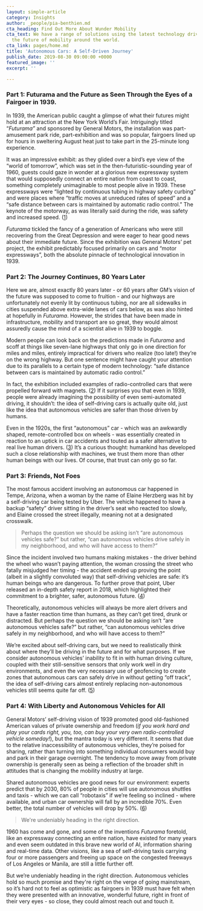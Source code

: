 ```yaml
---
layout: simple-article
category: Insights
author: _people/pia-benthien.md
cta_heading: Find Out More About Wunder Mobility
cta_text: We have a range of solutions using the latest technology driving forward
  the future of mobility around the world.
cta_link: pages/home.md
title: 'Autonomous Cars: A Self-Driven Journey'
publish_date: 2019-08-30 09:00:00 +0000
featured_image: ''
excerpt: ''

---
```

### Part 1: Futurama and the Future as Seen Through the Eyes of a Fairgoer in 1939.

In 1939, the American public caught a glimpse of what their futures might hold at an attraction at the New York World’s Fair. Intriguingly titled “_Futurama”_ and sponsored by General Motors, the installation was part-amusement park ride, part-exhibition and was so popular, fairgoers lined up for hours in sweltering August heat just to take part in the 25-minute long experience.

It was an impressive exhibit: as they glided over a bird’s eye view of the “world of tomorrow”, which was set in the then-futuristic-sounding year of 1960, guests could gaze in wonder at a glorious new expressway system that would supposedly connect an entire nation from coast to coast, something completely unimaginable to most people alive in 1939. These expressways were “lighted by continuous tubing in highway safety curbing” and were places where “traffic moves at unreduced rates of speed” and a “safe distance between cars is maintained by automatic radio control.” The keynote of the motorway, as was literally said during the ride, was safety and increased speed. ([1](https://www.youtube.com/watch?v=sClZqfnWqmc))

_Futurama_ tickled the fancy of a generation of Americans who were still recovering from the Great Depression and were eager to hear good news about their immediate future. Since the exhibition was General Motors’ pet project, the exhibit predictably focused primarily on cars and “motor expressways”, both the absolute pinnacle of technological innovation in 1939.

### Part 2: The Journey Continues, 80 Years Later

Here we are, almost exactly 80 years later - or 60 years after GM’s vision of the future was supposed to come to fruition - and our highways are unfortunately not evenly lit by continuous tubing, nor are all sidewalks in cities suspended above extra-wide lanes of cars below, as was also hinted at hopefully in _Futurama_. However, the strides that have been made in infrastructure, mobility and transport are so great, they would almost assuredly cause the mind of a scientist alive in 1939 to boggle.

Modern people can look back on the predictions made in _Futurama_ and scoff at things like seven-lane highways that only go in one direction for miles and miles, entirely impractical for drivers who realize (too late!) they’re on the wrong highway. But one sentence might have caught your attention due to its parallels to a certain type of modern technology: “safe distance between cars is maintained by automatic radio control.”

In fact, the exhibition included examples of radio-controlled cars that were propelled forward with magnets. ([2](https://archive.org/details/magicmotorways00geddrich/page/14)) If it surprises you that even in 1939, people were already imagining the possibility of even semi-automated driving, it shouldn’t: the idea of self-driving cars is actually quite old, just like the idea that autonomous vehicles are safer than those driven by humans.

Even in the 1920s, the first “autonomous” car - which was an awkwardly shaped, remote-controlled box on wheels - was essentially created in reaction to an uptick in car accidents and touted as a safer alternative to real live human drivers. ([3](https://medium.com/@leo_pold_b/the-changing-meaning-of-autonomous-cars-from-the-1920s-to-2017-f2adeab3ce42)) It’s a curious thought: humankind has developed such a close relationship with machines, we trust them more than other human beings with our lives. Of course, that trust can only go so far.

### Part 3: Friends, Not Foes

The most famous accident involving an autonomous car happened in Tempe, Arizona, when a woman by the name of Elaine Herzberg was hit by a self-driving car being tested by Uber. The vehicle happened to have a backup “safety” driver sitting in the driver’s seat who reacted too slowly, and Elaine crossed the street illegally, meaning not at a designated crosswalk.

> Perhaps the question we should be asking isn’t “are autonomous vehicles safe?” but rather, “can autonomous vehicles drive safely in my neighborhood, and who will have access to them?”

Since the incident involved two humans making mistakes - the driver behind the wheel who wasn’t paying attention, the woman crossing the street who fatally misjudged her timing - the accident ended up proving the point (albeit in a slightly convoluted way) that self-driving vehicles are safe: it’s human beings who are dangerous. To further prove that point, Uber released an in-depth safety report in 2018, which highlighted their commitment to a brighter, safer, autonomous future. ([4](https://uber.app.box.com/v/UberATGSafetyReport))

Theoretically, autonomous vehicles will always be more alert drivers and have a faster reaction time than humans, as they can’t get tired, drunk or distracted. But perhaps the question we should be asking isn’t “are autonomous vehicles safe?” but rather, “can autonomous vehicles drive safely in my neighborhood, and who will have access to them?”

We’re excited about self-driving cars, but we need to realistically think about where they’ll be driving in the future and for what purposes. If we consider autonomous vehicles’ inability to fit in with human driving culture, coupled with their still-sensitive sensors that only work well in dry environments, and even the very necessary use of geofencing to create zones that autonomous cars can safely drive in without getting “off track”, the idea of self-driving cars almost entirely replacing non-autonomous vehicles still seems quite far off. ([5](https://www.wired.com/story/when-self-driving-cars-will-arrive-where/))

### Part 4: With Liberty and Autonomous Vehicles for All

General Motors’ self-driving vision of 1939 promoted good old-fashioned American values of private ownership and freedom (_if you work hard and play your cards right, you, too, can buy your very own radio-controlled vehicle someday!_), but the mantra today is very different. It seems that due to the relative inaccessibility of autonomous vehicles, they’re poised for sharing, rather than turning into something individual consumers would buy and park in their garage overnight. The tendency to move away from private ownership is generally seen as being a reflection of the broader shift in attitudes that is changing the mobility industry at large.

Shared autonomous vehicles are good news for our environment: experts predict that by 2030, 80% of people in cities will use autonomous shuttles and taxis - which we can call “robotaxis” if we’re feeling so inclined - where available, and urban car ownership will fall by an incredible 70%. Even better, the total number of vehicles will drop by 50%. ([6](https://www.economist.com/the-economist-explains/2018/03/05/why-driverless-cars-will-mostly-be-shared-not-owned))

> We're undeniably heading in the right direction.

1960 has come and gone, and some of the inventions _Futurama_ foretold, like an expressway connecting an entire nation, have existed for many years and even seem outdated in this brave new world of AI, information sharing and real-time data. Other visions, like a sea of self-driving taxis carrying four or more passengers and freeing up space on the congested freeways of Los Angeles or Manila, are still a little further off.

But we’re undeniably heading in the right direction. Autonomous vehicles hold so much promise and they're right on the verge of going mainstream, so it’s hard not to feel as optimistic as fairgoers in 1939 must have felt when they were presented with an innovative, wonderful future, right in front of their very eyes - so close, they could almost reach out and touch it.
